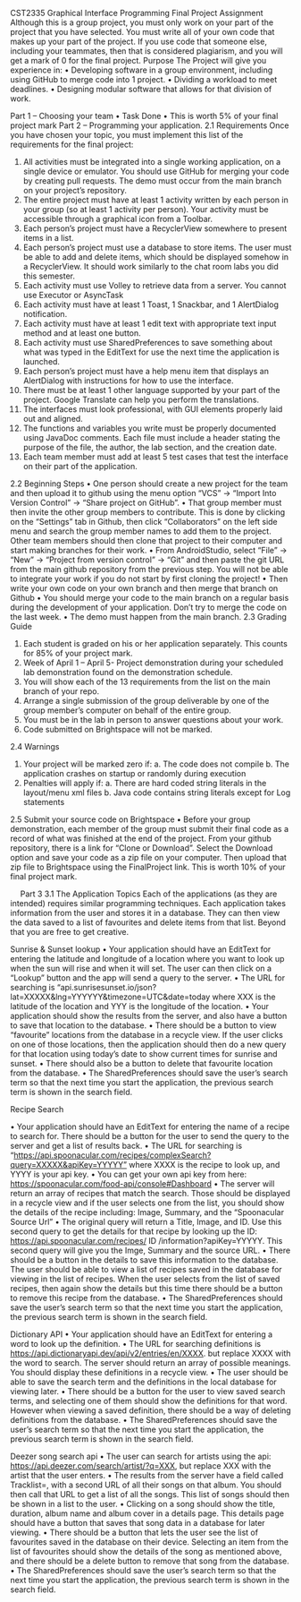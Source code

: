 CST2335 Graphical Interface Programming
Final Project Assignment         
Although this is a group project, you must only work on your part of the project that you have selected. You must write all of your own code that makes up your part of the project. If you use code that someone else, including your teammates, then that is considered plagiarism, and you will get a mark of 0 for the final project.
Purpose
The Project will give you experience in: 
•	Developing software in a group environment, including using GitHub to merge code into 1 project. 
•	Dividing a workload to meet deadlines. 
•	Designing modular software that allows for that division of work.

Part 1 – Choosing your team
•	Task Done
•	This is worth 5% of your final project mark
Part 2 – Programming your application. 
2.1 Requirements
Once you have chosen your topic, you must implement this list of the requirements for the final project:
1.	All activities must be integrated into a single working application, on a single device or emulator. You should use GitHub for merging your code by creating pull requests. The demo must occur from the main branch on your project’s repository.
2.	The entire project must have at least 1 activity written by each person in your group (so at least 1 activity per person). Your activity must be accessible through a graphical icon from a Toolbar.
3.	Each person’s project must have a RecyclerView somewhere to present items in a list. 
4.	Each person’s project must use a database to store items. The user must be able to add and delete items, which should be displayed somehow in a RecyclerView. It should work similarly to the chat room labs you did this semester.
5.	Each activity must use Volley to retrieve data from a server. You cannot use Executor or AsyncTask
6.	Each activity must have at least 1 Toast, 1 Snackbar, and 1 AlertDialog notification.
7.	Each activity must have at least 1 edit text with appropriate text input method and at least one button.
8.	Each activity must use SharedPreferences to save something about what was typed in the EditText for use the next time the application is launched.
9.	Each person’s project must have a help menu item that displays an AlertDialog with instructions for how to use the interface.
10.	There must be at least 1 other language supported by your part of the project. Google Translate can help you perform the translations.
11.	The interfaces must look professional, with GUI elements properly laid out and aligned. 
12.	The functions and variables you write must be properly documented using JavaDoc comments. Each file must include a header stating the purpose of the file, the author, the lab section, and the creation date.
13.	Each team member must add at least 5 test cases that test the interface on their part of the application.
 

2.2 Beginning Steps
•	One person should create a new project for the team and then upload it to github using the menu option “VCS” -> “Import Into Version Control” -> “Share project on GitHub”. 
•	That group member must then invite the other group members to contribute. This is done by clicking on the “Settings” tab in Github, then click “Collaborators” on the left side menu and search the group member names to add them to the project. Other team members should then clone that project to their computer and start making branches for their work. 
•	From AndroidStudio, select “File” -> “New” -> “Project from version control” -> “Git” and then paste the git URL from the main github repository from the previous step.   You will not be able to integrate your work if you do not start by first cloning the project!
•	Then write your own code on your own branch and then merge that branch on Github 
•	You should merge your code to the main branch on a regular basis during the development of your application. Don’t try to merge the code on the last week.
•	The demo must happen from the main branch.
2.3 Grading Guide
1.	Each student is graded on his or her application separately. This counts for 85% of your project mark.  
2.	Week of April 1 – April 5- Project demonstration during your scheduled lab demonstration found on the demonstration schedule. 
3.	You will show each of the 13 requirements from the list on the main branch of your repo. 
4.	Arrange a single submission of the group deliverable by one of the group member’s computer on behalf of the entire group. 
5.	You must be in the lab in person to answer questions about your work. 
6.	Code submitted on Brightspace will not be marked. 

2.4 Warnings
1.	Your project will be marked zero if:
a.	The code does not compile
b.	The application crashes on startup or randomly during execution
2.	Penalties will apply if:
a.	There are hard coded string literals in the layout/menu xml files
b.	Java code contains string literals except for Log statements

2.5 Submit your source code on Brightspace
•	Before your group demonstration, each member of the group must submit their final code as a record of what was finished at the end of the project. From your github repository, there is a link for “Clone or Download”. Select the Download option and save your code as a zip file on your computer. Then upload that zip file to Brightspace using the FinalProject link. This is worth 10% of your final project mark. 

 
Part 3
3.1 The Application Topics
Each of the applications (as they are intended) requires similar programming techniques.  Each application takes information from the user and stores it in a database. They can then view the data saved to a list of favourites and delete items from that list. Beyond that you are free to get creative.

Sunrise & Sunset lookup
•	Your application should have an EditText for entering the latitude and longitude of a location where you want to look up when the sun will rise and when it will set. The user can then click on a “Lookup” button and the app will send a query to the server.
•	The URL for searching is “api.sunrisesunset.io/json?lat=XXXXX&lng=YYYYYY&timezone=UTC&date=today where XXX is the latitude of the location and YYY is the longitude of the location.
•	Your application should show the results from the server, and also have a button to save that location to the database.
•	There should be a button to view “favourite” locations from the database in a recycle view. If the user clicks on one of those locations, then the application should then do a new query for that location using today’s date to show current times for sunrise and sunset.
•	There should also be a button to delete that favourite location from the database.
•	The SharedPreferences should save the user’s search term so that the next time you start the application, the previous search term is shown in the search field.

Recipe Search

•	Your application should have an EditText for entering the name of a recipe to search for. There should be a button for the user to send the query to the server and get a list of results back.
•	The URL for searching is “https://api.spoonacular.com/recipes/complexSearch?query=XXXXX&apiKey=YYYYY” where XXXX is the recipe to look up, and YYYY is your api key.
•	You can get your own api key from here: https://spoonacular.com/food-api/console#Dashboard
•	The server will return an array of recipes that match the search. Those should be displayed in a recycle view and if the user selects one from the list, you should show the details of the recipe including: Image, Summary, and the “Spoonacular Source Url”
•	The original query will return a Title, Image, and ID. Use this second query to get the details for that recipe by looking up the ID: https://api.spoonacular.com/recipes/   ID     /information?apiKey=YYYYY. This second query will give you the Imge, Summary and the source URL.
•	There should be a button in the details to save this information to the database. The user should be able to view a list of recipes saved in the database for viewing in the list of recipes. When the user selects from the list of saved recipes, then again show the details but this time there should be a button to remove this recipe from the database.
•	The SharedPreferences should save the user’s search term so that the next time you start the application, the previous search term is shown in the search field.

Dictionary API
•	Your application should have an EditText for entering a word to look up the definition. 
•	The URL for searching definitions is https://api.dictionaryapi.dev/api/v2/entries/en/XXXX. but replace XXXX with the word to search. The server should return an array of possible meanings. You should display these definitions in a recycle view. 
•	The user should be able to save the search term and the definitions in the local database for viewing later. 
•	There should be a button for the user to view saved search terms, and selecting one of them should show the definitions for that word. However when viewing a saved definition, there should be a way of deleting definitions from the database.
•	The SharedPreferences should save the user’s search term so that the next time you start the application, the previous search term is shown in the search field.


Deezer song search api
•	The user can search for artists using the api: https://api.deezer.com/search/artist/?q=XXX, but replace XXX with the artist that the user enters.
•	The results from the server have a field called Tracklist=, with a second URL of all their songs on that album. You should then call that URL to get a list of all the songs. This list of songs should then be shown in a list to the user. 
•	Clicking on a song should show the title, duration, album name and album cover in a details page. This details page should have a button that saves that song data in a database for later viewing.
•	There should be a button that lets the user see the list of favourites saved in the database on their device. Selecting an item from the list of favourites should show the details of the song as mentioned above, and there should be a delete button to remove that song from the database.
•	The SharedPreferences should save the user’s search term so that the next time you start the application, the previous search term is shown in the search field.




